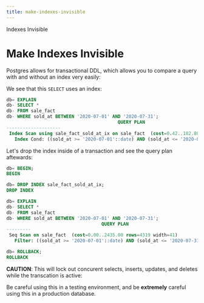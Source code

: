 ```yaml
---
title: make-indexes-invisible
---
```


Indexes Invisible

# Make Indexes Invisible

Postgres allows for transactional DDL, which allows you to compare a
query with and without an index very easily:

We see that this `SELECT` uses an index:

```sql
db= EXPLAIN
db- SELECT *
db- FROM sale_fact
db- WHERE sold_at BETWEEN '2020-07-01' AND '2020-07-31';
                                         QUERY PLAN
--------------------
 Index Scan using sale_fact_sold_at_ix on sale_fact  (cost=0.42..182.80 rows=4319 width=41)
   Index Cond: ((sold_at >= '2020-07-01'::date) AND (sold_at <= '2020-07-31'::date))
```

Let\'s drop the index inside of a transaction and see the query plan
aftewards:

```sql
db= BEGIN;
BEGIN

db= DROP INDEX sale_fact_sold_at_ix;
DROP INDEX

db= EXPLAIN
db- SELECT *
db- FROM sale_fact
db- WHERE sold_at BETWEEN '2020-07-01' AND '2020-07-31';
                                   QUERY PLAN
---------
 Seq Scan on sale_fact  (cost=0.00..2435.00 rows=4319 width=41)
   Filter: ((sold_at >= '2020-07-01'::date) AND (sold_at <= '2020-07-31'::date))

db= ROLLBACK;
ROLLBACK
```

**CAUTION**: This will lock out concurent selects, inserts, updates, and
deletes while the transcation is active:

Be careful using this in a testing environment, and be **extremely**
careful using this in a production database.
